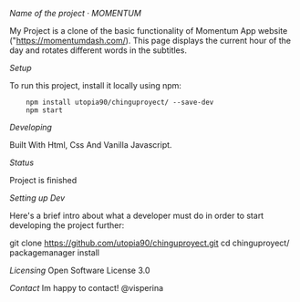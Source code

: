 *Name of the project · MOMENTUM*

My Project is a clone of the basic functionality of Momentum App website ("https://momentumdash.com/). This page displays the current hour of the day and rotates different words in the subtitles.

*Setup*

To run this project, install it locally using npm:

```
    npm install utopia90/chinguproyect/ --save-dev
    npm start

```

*Developing*

Built With
Html, Css And Vanilla Javascript.

*Status*

Project is finished

*Setting up Dev*

Here's a brief intro about what a developer must do in order to start developing the project further:

git clone https://github.com/utopia90/chinguproyect.git
cd chinguproyect/
packagemanager install

*Licensing*
Open Software License 3.0

*Contact*
Im happy to contact! @visperina 
